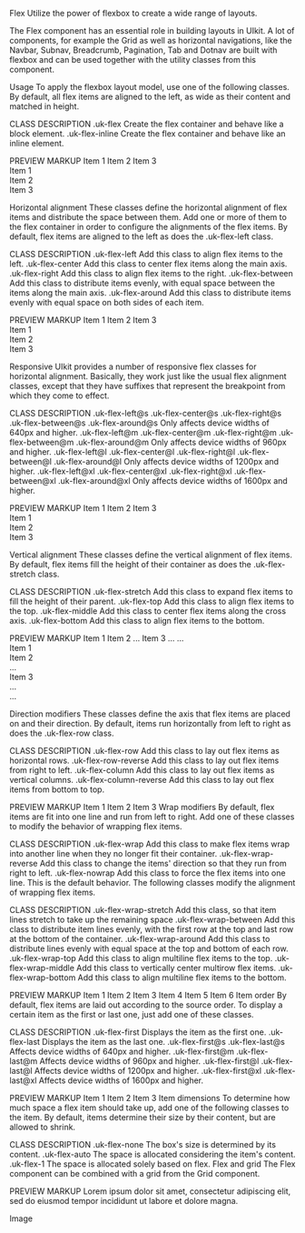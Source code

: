 



Flex
Utilize the power of flexbox to create a wide range of layouts.

The Flex component has an essential role in building layouts in UIkit. A lot of components, for example the Grid as well as horizontal navigations, like the Navbar, Subnav, Breadcrumb, Pagination, Tab and Dotnav are built with flexbox and can be used together with the utility classes from this component.

Usage
To apply the flexbox layout model, use one of the following classes. By default, all flex items are aligned to the left, as wide as their content and matched in height.

CLASS	DESCRIPTION
.uk-flex	Create the flex container and behave like a block element.
.uk-flex-inline	Create the flex container and behave like an inline element.
<div class="uk-flex">
    <div></div>
</div>
PREVIEW
MARKUP
Item 1
Item 2
Item 3


<div class="uk-flex">
    <div class="uk-card uk-card-default uk-card-body">Item 1</div>
    <div class="uk-card uk-card-default uk-card-body uk-margin-left">Item 2</div>
    <div class="uk-card uk-card-default uk-card-body uk-margin-left">Item 3</div>
</div>


Horizontal alignment
These classes define the horizontal alignment of flex items and distribute the space between them. Add one or more of them to the flex container in order to configure the alignments of the flex items. By default, flex items are aligned to the left as does the .uk-flex-left class.

CLASS	DESCRIPTION
.uk-flex-left	Add this class to align flex items to the left.
.uk-flex-center	Add this class to center flex items along the main axis.
.uk-flex-right	Add this class to align flex items to the right.
.uk-flex-between	Add this class to distribute items evenly, with equal space between the items along the main axis.
.uk-flex-around	Add this class to distribute items evenly with equal space on both sides of each item.
<div class="uk-flex uk-flex-center">
    <div></div>
</div>
PREVIEW
MARKUP
Item 1
Item 2
Item 3


<div class="uk-flex uk-flex-center">
    <div class="uk-card uk-card-default uk-card-body">Item 1</div>
    <div class="uk-card uk-card-default uk-card-body uk-margin-left">Item 2</div>
    <div class="uk-card uk-card-default uk-card-body uk-margin-left">Item 3</div>
</div>



Responsive
UIkit provides a number of responsive flex classes for horizontal alignment. Basically, they work just like the usual flex alignment classes, except that they have suffixes that represent the breakpoint from which they come to effect.

CLASS	DESCRIPTION
.uk-flex-left@s
.uk-flex-center@s
.uk-flex-right@s
.uk-flex-between@s
.uk-flex-around@s	Only affects device widths of 640px and higher.
.uk-flex-left@m
.uk-flex-center@m
.uk-flex-right@m
.uk-flex-between@m
.uk-flex-around@m	Only affects device widths of 960px and higher.
.uk-flex-left@l
.uk-flex-center@l
.uk-flex-right@l
.uk-flex-between@l
.uk-flex-around@l	Only affects device widths of 1200px and higher.
.uk-flex-left@xl
.uk-flex-center@xl
.uk-flex-right@xl
.uk-flex-between@xl
.uk-flex-around@xl	Only affects device widths of 1600px and higher.
<div class="uk-flex uk-flex-center@m uk-flex-right@l">
    <div></div>
</div>
PREVIEW
MARKUP
Item 1
Item 2
Item 3

<div class="uk-flex uk-flex-center@m uk-flex-right@l">
    <div class="uk-card uk-card-default uk-card-body">Item 1</div>
    <div class="uk-card uk-card-default uk-card-body uk-margin-left">Item 2</div>
    <div class="uk-card uk-card-default uk-card-body uk-margin-left">Item 3</div>
</div>


Vertical alignment
These classes define the vertical alignment of flex items. By default, flex items fill the height of their container as does the .uk-flex-stretch class.

CLASS	DESCRIPTION
.uk-flex-stretch	Add this class to expand flex items to fill the height of their parent.
.uk-flex-top	Add this class to align flex items to the top.
.uk-flex-middle	Add this class to center flex items along the cross axis.
.uk-flex-bottom	Add this class to align flex items to the bottom.
<div class="uk-flex uk-flex-middle"></div>
PREVIEW
MARKUP
Item 1
Item 2
...
Item 3
...
...


<div class="uk-flex uk-flex-middle uk-text-center">
  <div class="uk-card uk-card-default uk-card-body">Item 1</div>
   <div class="uk-card uk-card-default uk-card-body uk-margin-left">Item 2<br>...</div>
   <div class="uk-card uk-card-default uk-card-body uk-margin-left">Item 3<br>...<br>...</div>
</div>



Direction modifiers
These classes define the axis that flex items are placed on and their direction. By default, items run horizontally from left to right as does the .uk-flex-row class.

CLASS	DESCRIPTION
.uk-flex-row	Add this class to lay out flex items as horizontal rows.
.uk-flex-row-reverse	Add this class to lay out flex items from right to left.
.uk-flex-column	Add this class to lay out flex items as vertical columns.
.uk-flex-column-reverse	Add this class to lay out flex items from bottom to top.
<div class="uk-flex uk-flex-column"></div>
PREVIEW
MARKUP
Item 1
Item 2
Item 3
Wrap modifiers
By default, flex items are fit into one line and run from left to right. Add one of these classes to modify the behavior of wrapping flex items.

CLASS	DESCRIPTION
.uk-flex-wrap	Add this class to make flex items wrap into another line when they no longer fit their container.
.uk-flex-wrap-reverse	Add this class to change the items' direction so that they run from right to left.
.uk-flex-nowrap	Add this class to force the flex items into one line. This is the default behavior.
The following classes modify the alignment of wrapping flex items.

CLASS	DESCRIPTION
.uk-flex-wrap-stretch	Add this class, so that item lines stretch to take up the remaining space
.uk-flex-wrap-between	Add this class to distribute item lines evenly, with the first row at the top and last row at the bottom of the container.
.uk-flex-wrap-around	Add this class to distribute lines evenly with equal space at the top and bottom of each row.
.uk-flex-wrap-top	Add this class to align multiline flex items to the top.
.uk-flex-wrap-middle	Add this class to vertically center multirow flex items.
.uk-flex-wrap-bottom	Add this class to align multiline flex items to the bottom.
<div class="uk-flex uk-flex-wrap uk-flex-wrap-around"></div>
PREVIEW
MARKUP
Item 1
Item 2
Item 3
Item 4
Item 5
Item 6
Item order
By default, flex items are laid out according to the source order. To display a certain item as the first or last one, just add one of these classes.

CLASS	DESCRIPTION
.uk-flex-first	Displays the item as the first one.
.uk-flex-last	Displays the item as the last one.
.uk-flex-first@s
.uk-flex-last@s	Affects device widths of 640px and higher.
.uk-flex-first@m
.uk-flex-last@m	Affects device widths of 960px and higher.
.uk-flex-first@l
.uk-flex-last@l	Affects device widths of 1200px and higher.
.uk-flex-first@xl
.uk-flex-last@xl	Affects device widths of 1600px and higher.
<div class="uk-flex">
  <div></div>
  <div class="uk-flex-first"></div>
</div>
PREVIEW
MARKUP
Item 1
Item 2
Item 3
Item dimensions
To determine how much space a flex item should take up, add one of the following classes to the item. By default, items determine their size by their content, but are allowed to shrink.

CLASS	DESCRIPTION
.uk-flex-none	The box's size is determined by its content.
.uk-flex-auto	The space is allocated considering the item's content.
.uk-flex-1	The space is allocated solely based on flex.
Flex and grid
The Flex component can be combined with a grid from the Grid component.

PREVIEW
MARKUP
Lorem ipsum dolor sit amet, consectetur adipiscing elit, sed do eiusmod tempor incididunt ut labore et dolore magna.

Image






